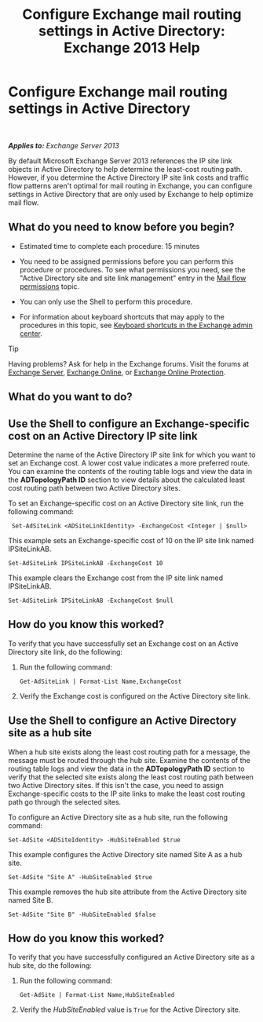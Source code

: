 ﻿---
title: 'Configure Exchange mail routing settings in Active Directory: Exchange 2013 Help'
TOCTitle: Configure Exchange mail routing settings in Active Directory
ms:assetid: d01f8545-c201-4a96-be39-ed4c7008afcf
ms:mtpsurl: https://technet.microsoft.com/en-us/library/JJ674705(v=EXCHG.150)
ms:contentKeyID: 49351085
ms.date: 12/09/2016
mtps_version: v=EXCHG.150
---

# Configure Exchange mail routing settings in Active Directory

 

_**Applies to:** Exchange Server 2013_


By default Microsoft Exchange Server 2013 references the IP site link objects in Active Directory to help determine the least-cost routing path. However, if you determine the Active Directory IP site link costs and traffic flow patterns aren't optimal for mail routing in Exchange, you can configure settings in Active Directory that are only used by Exchange to help optimize mail flow.

## What do you need to know before you begin?

  - Estimated time to complete each procedure: 15 minutes

  - You need to be assigned permissions before you can perform this procedure or procedures. To see what permissions you need, see the "Active Directory site and site link management" entry in the [Mail flow permissions](mail-flow-permissions-exchange-2013-help.md) topic.

  - You can only use the Shell to perform this procedure.

  - For information about keyboard shortcuts that may apply to the procedures in this topic, see [Keyboard shortcuts in the Exchange admin center](keyboard-shortcuts-in-the-exchange-admin-center-exchange-online-protection-help.md).


> [!TIP]
> Having problems? Ask for help in the Exchange forums. Visit the forums at <A href="https://go.microsoft.com/fwlink/p/?linkid=60612">Exchange Server</A>, <A href="https://go.microsoft.com/fwlink/p/?linkid=267542">Exchange Online</A>, or <A href="https://go.microsoft.com/fwlink/p/?linkid=285351">Exchange Online Protection</A>.



## What do you want to do?

## Use the Shell to configure an Exchange-specific cost on an Active Directory IP site link

Determine the name of the Active Directory IP site link for which you want to set an Exchange cost. A lower cost value indicates a more preferred route. You can examine the contents of the routing table logs and view the data in the **ADTopologyPath ID** section to view details about the calculated least cost routing path between two Active Directory sites.

To set an Exchange-specific cost on an Active Directory site link, run the following command:

``` 
 Set-AdSiteLink <ADSiteLinkIdentity> -ExchangeCost <Integer | $null>
```

This example sets an Exchange-specific cost of 10 on the IP site link named IPSiteLinkAB.

    Set-AdSiteLink IPSiteLinkAB -ExchangeCost 10

This example clears the Exchange cost from the IP site link named IPSiteLinkAB.

    Set-AdSiteLink IPSiteLinkAB -ExchangeCost $null

## How do you know this worked?

To verify that you have successfully set an Exchange cost on an Active Directory site link, do the following:

1.  Run the following command:
    
        Get-AdSiteLink | Format-List Name,ExchangeCost

2.  Verify the Exchange cost is configured on the Active Directory site link.

## Use the Shell to configure an Active Directory site as a hub site

When a hub site exists along the least cost routing path for a message, the message must be routed through the hub site. Examine the contents of the routing table logs and view the data in the **ADTopologyPath ID** section to verify that the selected site exists along the least cost routing path between two Active Directory sites. If this isn't the case, you need to assign Exchange-specific costs to the IP site links to make the least cost routing path go through the selected sites.

To configure an Active Directory site as a hub site, run the following command:

    Set-AdSite <ADSiteIdentity> -HubSiteEnabled $true

This example configures the Active Directory site named Site A as a hub site.

    Set-AdSite "Site A" -HubSiteEnabled $true

This example removes the hub site attribute from the Active Directory site named Site B.

    Set-AdSite "Site B" -HubSiteEnabled $false

## How do you know this worked?

To verify that you have successfully configured an Active Directory site as a hub site, do the following:

1.  Run the following command:
    
        Get-AdSite | Format-List Name,HubSiteEnabled

2.  Verify the *HubSiteEnabled* value is `True` for the Active Directory site.

